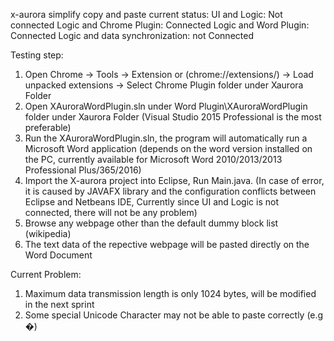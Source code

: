 x-aurora
simplify copy and paste
current status:
UI and Logic: Not connected
Logic and Chrome Plugin: Connected
Logic and Word Plugin: Connected
Logic and data synchronization: not Connected

Testing step:
1. Open Chrome -> Tools -> Extension or (chrome://extensions/) -> Load unpacked extensions -> Select Chrome Plugin folder under Xaurora Folder
2. Open XAuroraWordPlugin.sln under Word Plugin\XAuroraWordPlugin folder under Xaurora Folder (Visual Studio 2015 Professional is the most preferable)
3. Run the XAuroraWordPlugin.sln, the program will automatically run a Microsoft Word application (depends on the word version installed on the PC, currently available for Microsoft Word 2010/2013/2013 Professional Plus/365/2016)
4. Import the X-aurora project into Eclipse, Run Main.java. (In case of error, it is caused by JAVAFX library and the configuration conflicts between Eclipse and Netbeans IDE, Currently since UI and Logic is not connected, there will not be any problem)
5. Browse any webpage other than the default dummy block list (wikipedia)
6. The text data of the repective webpage will be pasted directly on the Word Document

Current Problem:
1. Maximum data transmission length is only 1024 bytes, will be modified in the next sprint
2. Some special Unicode Character may not be able to paste correctly (e.g �)
